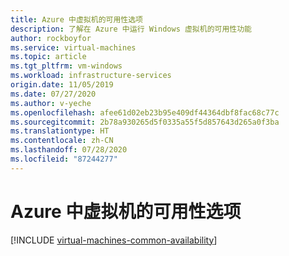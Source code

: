 ```yaml
---
title: Azure 中虚拟机的可用性选项
description: 了解在 Azure 中运行 Windows 虚拟机的可用性功能
author: rockboyfor
ms.service: virtual-machines
ms.topic: article
ms.tgt_pltfrm: vm-windows
ms.workload: infrastructure-services
origin.date: 11/05/2019
ms.date: 07/27/2020
ms.author: v-yeche
ms.openlocfilehash: afee61d02eb23b95e409df44364dbf8fac68c77c
ms.sourcegitcommit: 2b78a930265d5f0335a55f5d857643d265a0f3ba
ms.translationtype: HT
ms.contentlocale: zh-CN
ms.lasthandoff: 07/28/2020
ms.locfileid: "87244277"
---
```

<!--Verified Successfully-->
# <a name="availability-options-for-virtual-machines-in-azure"></a>Azure 中虚拟机的可用性选项

<!--Include file updated-->

[!INCLUDE [virtual-machines-common-availability](../../../includes/virtual-machines-common-availability.md)]

<!-- Update_Description: update meta properties, wording update, update link -->